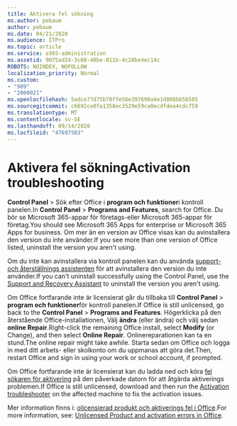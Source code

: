```yaml
---
title: Aktivera fel sökning
ms.author: pebaum
author: pebaum
ms.date: 04/21/2020
ms.audience: ITPro
ms.topic: article
ms.service: o365-administration
ms.assetid: 9075ad24-3c60-48be-811b-4c28be4ec14c
ROBOTS: NOINDEX, NOFOLLOW
localization_priority: Normal
ms.custom:
- "909"
- "2000021"
ms.openlocfilehash: 5adce77d75b78ffe56e397690a4e1d888b65b505
ms.sourcegitcommit: c6692ce0fa1358ec3529e59ca0ecdfdea4cdc759
ms.translationtype: MT
ms.contentlocale: sv-SE
ms.lasthandoff: 09/14/2020
ms.locfileid: "47697503"
---
```

# <a name="activation-troubleshooting"></a><span data-ttu-id="d7318-102">Aktivera fel sökning</span><span class="sxs-lookup"><span data-stu-id="d7318-102">Activation troubleshooting</span></span>

<span data-ttu-id="d7318-103">**Control Panel** \> Sök efter Office i **program och funktioner**i kontroll panelen.</span><span class="sxs-lookup"><span data-stu-id="d7318-103">In **Control Panel** \> **Programs and Features**, search for Office.</span></span> <span data-ttu-id="d7318-104">Du bör se Microsoft 365-appar för företags-eller Microsoft 365-appar för företag.</span><span class="sxs-lookup"><span data-stu-id="d7318-104">You should see Microsoft 365 Apps for enterprise or Microsoft 365 Apps for business.</span></span> <span data-ttu-id="d7318-105">Om mer än en version av Office visas kan du avinstallera den version du inte använder.</span><span class="sxs-lookup"><span data-stu-id="d7318-105">If you see more than one version of Office listed, uninstall the version you aren't using.</span></span>
  
<span data-ttu-id="d7318-106">Om du inte kan avinstallera via kontroll panelen kan du använda [support-och återställnings assistenten](https://aka.ms/SARA-OfficeUninstall-Alchemy) för att avinstallera den version du inte använder.</span><span class="sxs-lookup"><span data-stu-id="d7318-106">If you can't uninstall successfully using the Control Panel, use the [Support and Recovery Assistant](https://aka.ms/SARA-OfficeUninstall-Alchemy) to uninstall the version you aren't using.</span></span>
  
<span data-ttu-id="d7318-107">Om Office fortfarande inte är licensierat går du tillbaka till **Control Panel** \> **program och funktioner**för kontroll panelen.</span><span class="sxs-lookup"><span data-stu-id="d7318-107">If Office is still unlicensed, go back to the **Control Panel** \> **Programs and Features**.</span></span> <span data-ttu-id="d7318-108">Högerklicka på den återstående Office-installationen, Välj **ändra** (eller ändra) och välj sedan **online Repair**.</span><span class="sxs-lookup"><span data-stu-id="d7318-108">Right-click the remaining Office install, select **Modify** (or Change), and then select **Online Repair**.</span></span> <span data-ttu-id="d7318-109">Onlinereparationen kan ta en stund.</span><span class="sxs-lookup"><span data-stu-id="d7318-109">The online repair might take awhile.</span></span> <span data-ttu-id="d7318-110">Starta sedan om Office och logga in med ditt arbets- eller skolkonto om du uppmanas att göra det.</span><span class="sxs-lookup"><span data-stu-id="d7318-110">Then, restart Office and sign in using your work or school account, if prompted.</span></span>
  
<span data-ttu-id="d7318-111">Om Office fortfarande inte är licensierat kan du ladda ned och köra [fel sökaren för aktivering](https://aka.ms/SARA-OfficeActivation-Alchemy) på den påverkade datorn för att åtgärda aktiverings problemen.</span><span class="sxs-lookup"><span data-stu-id="d7318-111">If Office is still unlicensed, download and then run the [Activation troubleshooter](https://aka.ms/SARA-OfficeActivation-Alchemy) on the affected machine to fix the activation issues.</span></span>
  
<span data-ttu-id="d7318-112">Mer information finns i: [olicensierad produkt och aktiverings fel i Office](https://support.office.com/article/0d23d3c0-c19c-4b2f-9845-5344fedc4380).</span><span class="sxs-lookup"><span data-stu-id="d7318-112">For more information, see: [Unlicensed Product and activation errors in Office](https://support.office.com/article/0d23d3c0-c19c-4b2f-9845-5344fedc4380).</span></span>
